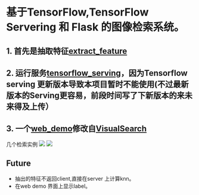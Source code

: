 基于TensorFlow,TensorFlow Servering 和 Flask 的图像检索系统。
==================================================================

## 1. 首先是抽取特征[extract_feature](https://github.com/icodingc/image-retrieval-demo/tree/master/extract_feature)
## 2. 运行服务[tensorflow_serving](https://github.com/icodingc/image-retrieval-demo/tree/master/tensorflow_serving)，因为Tensorflow serving 更新版本导致本项目暂时不能使用(不过最新版本的Serving更容易，前段时间写了下新版本的来未来得及上传）
## 3. 一个[web_demo](https://github.com/icodingc/image-retrieval-demo/tree/master/visualsearch)修改自[VisualSearch](https://github.com/AKSHAYUBHAT/VisualSearchServer)
几个检索实例
![](https://github.com/icodingc/image-retrieval-demo/blob/master/examples/eg1.png)
![](https://github.com/icodingc/image-retrieval-demo/blob/master/examples/eg2.png)
## Future
- 抽出的特征不返回client,直接在server 上计算knn。
- 在web demo 界面上显示label。
